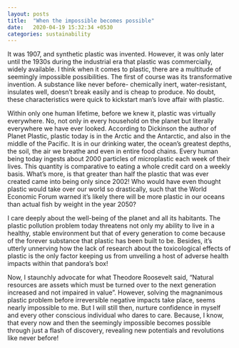 ```yaml
---
layout: posts
title:  "When the impossible becomes possible"
date:   2020-04-19 15:32:34 +0530
categories: sustainability
---
```

It was 1907, and synthetic plastic was invented. However, it was only later until the
1930s during the industrial era that plastic was commercially, widely available. I think
when it comes to plastic, there are a multitude of seemingly impossible possibilities. The
first of course was its transformative invention. A substance like never before-
chemically inert, water-resistant, insulates well, doesn’t break easily and is cheap to
produce. No doubt, these characteristics were quick to kickstart man’s love affair with
plastic.


Within only one human lifetime, before we knew it, plastic was virtually everywhere. No,
not only in every household on the planet but literally everywhere we have ever looked.
According to Dickinson the author of Planet Plastic, plastic today is in the Arctic and the
Antarctic, and also in the middle of the Pacific. It is in our drinking water, the ocean’s
greatest depths, the soil, the air we breathe and even in entire food chains. Every human
being today ingests about 2000 particles of microplastic each week of their lives. This
quantity is comparative to eating a whole credit card on a weekly basis. What’s more, is
that greater than half the plastic that was ever created came into being only since 2002!
Who would have even thought plastic would take over our world so drastically, such that
the World Economic Forum warned it’s likely there will be more plastic in our oceans
than actual fish by weight in the year 2050?


I care deeply about the well-being of the planet and all its habitants. The plastic pollution
problem today threatens not only my ability to live in a healthy, stable environment but
that of every generation to come because of the forever substance that plastic has been
built to be. Besides, it’s utterly unnerving how the lack of research about the
toxicological effects of plastic is the only factor keeping us from unveiling a host of
adverse health impacts within that pandora’s box!


Now, I staunchly advocate for what Theodore Roosevelt said, “Natural resources are
assets which must be turned over to the next generation increased and not impaired in
value”. However, solving the magnanimous plastic problem before irreversible negative
impacts take place, seems nearly impossible to me. But I will still then, nurture
confidence in myself and every other conscious individual who dares to care. Because, I
know, that every now and then the seemingly impossible becomes possible through just a
flash of discovery, revealing new potentials and revolutions like never before!
